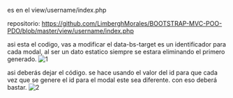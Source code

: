 es en el view/username/index.php

repositorio: https://github.com/LimberghMorales/BOOTSTRAP-MVC-POO-PDO/blob/master/view/username/index.php

asi esta el codigo, vas a modificar el data-bs-target es un identificador para cada modal, al ser un dato estatico siempre se estara eliminando el primero generado.
![1](https://user-images.githubusercontent.com/43689334/212488676-346bcdf9-1f4a-4905-bd9d-d15a3f2ccdd6.png)

asi deberás dejar el código. se hace usando el valor del id para que cada vez que se genere el id para el modal este sea diferente. con eso deberá bastar. 
![2](https://user-images.githubusercontent.com/43689334/212488737-287a30a5-bebd-4752-87be-081c1913dcc3.png)
